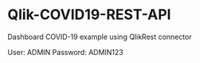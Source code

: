 # Qlik-COVID19-REST-API
Dashboard COVID-19 example using QlikRest connector

User: ADMIN
Password: ADMIN123

